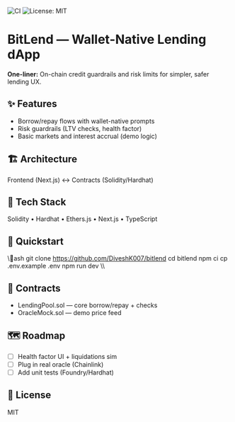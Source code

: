 ﻿![CI](https://github.com/DiveshK007/bitlend/actions/workflows/ci.yml/badge.svg)
![License: MIT](https://img.shields.io/badge/License-MIT-green.svg)
# BitLend — Wallet-Native Lending dApp

**One-liner:** On-chain credit guardrails and risk limits for simpler, safer lending UX.

## ✨ Features
- Borrow/repay flows with wallet-native prompts
- Risk guardrails (LTV checks, health factor)
- Basic markets and interest accrual (demo logic)

## 🏗️ Architecture
Frontend (Next.js) ↔ Contracts (Solidity/Hardhat)
<!-- Add later: ![Architecture](./docs/architecture.png) -->

## 🧪 Tech Stack
Solidity • Hardhat • Ethers.js • Next.js • TypeScript

## 🚀 Quickstart
\\\ash
git clone https://github.com/DiveshK007/bitlend
cd bitlend
npm ci
cp .env.example .env
npm run dev
\\\

## 📜 Contracts
- LendingPool.sol — core borrow/repay + checks
- OracleMock.sol — demo price feed

## 🗺️ Roadmap
- [ ] Health factor UI + liquidations sim
- [ ] Plug in real oracle (Chainlink)
- [ ] Add unit tests (Foundry/Hardhat)

## 📄 License
MIT


